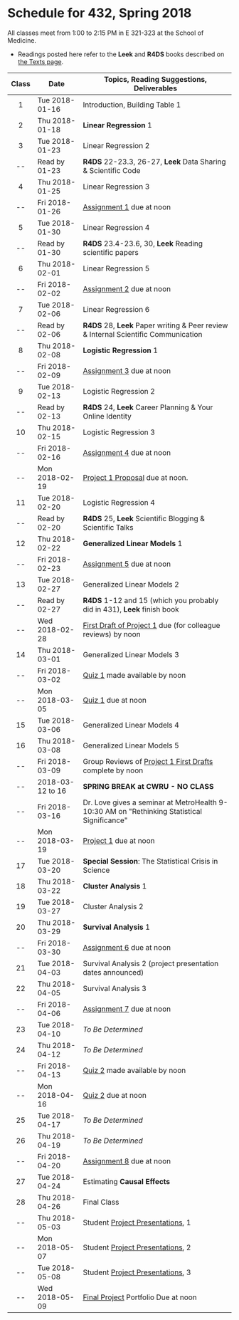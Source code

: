# Schedule for 432, Spring 2018

All classes meet from 1:00 to 2:15 PM in E 321-323 at the School of Medicine. 

- Readings posted here refer to the **Leek** and **R4DS** books described on [the Texts page](https://github.com/THOMASELOVE/432-2018/tree/master/texts). 

Class | Date | Topics, Reading Suggestions, Deliverables
:----: | ---------- | ------------------------------------------------------------
1 | Tue 2018-01-16 | Introduction, Building Table 1
2 | Thu 2018-01-18 | **Linear Regression** 1
3 | Tue 2018-01-23 | Linear Regression 2 
-- | Read by 01-23 | **R4DS** 22-23.3, 26-27, **Leek** Data Sharing & Scientific Code
4 | Thu 2018-01-25 | Linear Regression 3
-- | Fri 2018-01-26 | [Assignment 1](https://github.com/THOMASELOVE/432-2018/tree/master/assignments) due at noon
5 | Tue 2018-01-30 | Linear Regression 4 
-- | Read by 01-30 | **R4DS** 23.4-23.6, 30, **Leek** Reading scientific papers
6 | Thu 2018-02-01 | Linear Regression 5
-- | Fri 2018-02-02 | [Assignment 2](https://github.com/THOMASELOVE/432-2018/tree/master/assignments) due at noon
7 | Tue 2018-02-06 | Linear Regression 6 
-- | Read by 02-06 | **R4DS** 28, **Leek** Paper writing & Peer review & Internal Scientific Communication
8 | Thu 2018-02-08 | **Logistic Regression** 1
-- | Fri 2018-02-09 | [Assignment 3](https://github.com/THOMASELOVE/432-2018/tree/master/assignments) due at noon
9 | Tue 2018-02-13 | Logistic Regression 2 
-- | Read by 02-13 | **R4DS** 24, **Leek** Career Planning & Your Online Identity
10 | Thu 2018-02-15 | Logistic Regression 3
-- | Fri 2018-02-16 | [Assignment 4](https://github.com/THOMASELOVE/432-2018/tree/master/assignments) due at noon
-- | Mon 2018-02-19 | [Project 1 Proposal](https://github.com/THOMASELOVE/432-2018/tree/master/projects/project1) due at noon.
11 | Tue 2018-02-20 | Logistic Regression 4 
-- | Read by 02-20 | **R4DS** 25, **Leek** Scientific Blogging & Scientific Talks
12 | Thu 2018-02-22 | **Generalized Linear Models** 1
-- | Fri 2018-02-23 | [Assignment 5](https://github.com/THOMASELOVE/432-2018/tree/master/assignments) due at noon
13 | Tue 2018-02-27 | Generalized Linear Models 2 
-- | Read by 02-27 | **R4DS** 1-12 and 15 (which you probably did in 431), **Leek** finish book
-- | Wed 2018-02-28 | [First Draft of Project 1](https://github.com/THOMASELOVE/432-2018/tree/master/projects/project1) due (for colleague reviews) by noon
14 | Thu 2018-03-01 | Generalized Linear Models 3
-- | Fri 2018-03-02 | [Quiz 1](https://github.com/THOMASELOVE/432-2018/tree/master/quizzes) made available by noon
--  | Mon 2018-03-05 | [Quiz 1](https://github.com/THOMASELOVE/432-2018/tree/master/quizzes) due at noon
15 | Tue 2018-03-06 | Generalized Linear Models 4 
16 | Thu 2018-03-08 | Generalized Linear Models 5
-- | Fri 2018-03-09 | Group Reviews of [Project 1 First Drafts](https://github.com/THOMASELOVE/432-2018/tree/master/projects/project1) complete by noon
-- | 2018-03-12 to 16 | **SPRING BREAK at CWRU - NO CLASS**
-- | Fri 2018-03-16 | Dr. Love gives a seminar at MetroHealth 9-10:30 AM on "Rethinking Statistical Significance"
-- | Mon 2018-03-19 | [Project 1](https://github.com/THOMASELOVE/432-2018/blob/master/projects/README.md) due at noon
17 | Tue 2018-03-20 | **Special Session**: The Statistical Crisis in Science
18 | Thu 2018-03-22 | **Cluster Analysis** 1
19 | Tue 2018-03-27 | Cluster Analysis 2 
20 | Thu 2018-03-29 | **Survival Analysis** 1
-- | Fri 2018-03-30 | [Assignment 6](https://github.com/THOMASELOVE/432-2018/tree/master/assignments) due at noon
21 | Tue 2018-04-03 | Survival Analysis 2 (project presentation dates announced)
22 | Thu 2018-04-05 | Survival Analysis 3
-- | Fri 2018-04-06 | [Assignment 7](https://github.com/THOMASELOVE/432-2018/tree/master/assignments) due at noon
23 | Tue 2018-04-10 | *To Be Determined*
24 | Thu 2018-04-12 | *To Be Determined*
--  | Fri 2018-04-13 | [Quiz 2](https://github.com/THOMASELOVE/432-2018/tree/master/quizzes) made available by noon
--  | Mon 2018-04-16 | [Quiz 2](https://github.com/THOMASELOVE/432-2018/tree/master/quizzes) due at noon
25 | Tue 2018-04-17 | *To Be Determined*
26 | Thu 2018-04-19 | *To Be Determined*
-- | Fri 2018-04-20 | [Assignment 8](https://github.com/THOMASELOVE/432-2018/tree/master/assignments) due at noon
27 | Tue 2018-04-24 | Estimating **Causal Effects**
28 | Thu 2018-04-26 | Final Class
-- | Thu 2018-05-03 | Student [Project Presentations](https://github.com/THOMASELOVE/432-2018/blob/master/projects/README.md), 1
-- | Mon 2018-05-07 | Student [Project Presentations](https://github.com/THOMASELOVE/432-2018/blob/master/projects/README.md), 2
-- | Tue 2018-05-08 | Student [Project Presentations](https://github.com/THOMASELOVE/432-2018/blob/master/projects/README.md), 3
-- | Wed 2018-05-09 | [Final Project](https://github.com/THOMASELOVE/432-2018/blob/master/projects/README.md) Portfolio Due at noon
